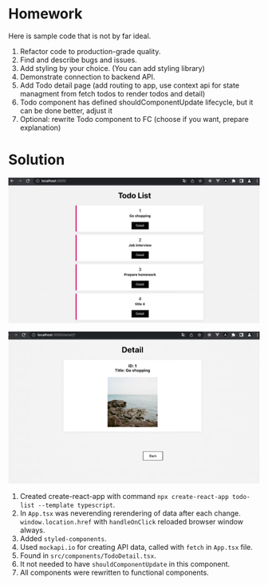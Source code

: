 # Homework

Here is sample code that is not by far ideal.

1. Refactor code to production-grade quality.
2. Find and describe bugs and issues.
3. Add styling by your choice. (You can add styling library)
4. Demonstrate connection to backend API.
5. Add Todo detail page (add routing to app, use context api for state managment from fetch todos to render todos and detail)
6. Todo component has defined shouldComponentUpdate lifecycle, but it can be done better, adjust it
7. Optional: rewrite Todo component to FC (choose if you want, prepare explanation)

# Solution

![todo-list](/screenshots/todo-list.png)

![detail](/screenshots/detail.png)

1. Created create-react-app with command `npx create-react-app todo-list --template typescript`.
2. In `App.tsx` was neverending rerendering of data after each change. `window.location.href` with `handleOnClick` reloaded browser window always.
3. Added `styled-components`.
4. Used `mockapi.io` for creating API data, called with `fetch` in `App.tsx` file.
5. Found in `src/components/TodoDetail.tsx`.
6. It not needed to have `shouldComponentUpdate` in this component.
7. All components were rewritten to functional components.